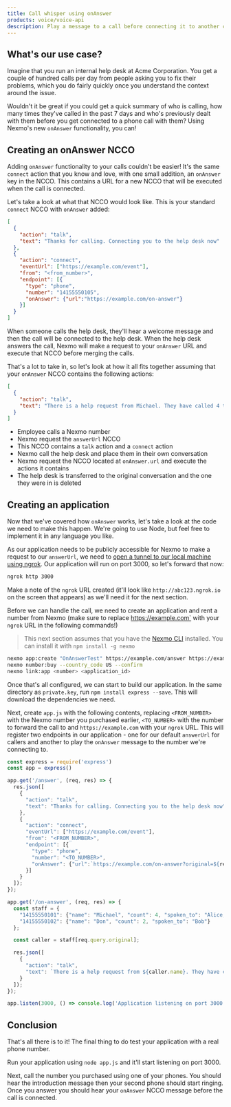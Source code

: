 ```yaml
---
title: Call whisper using onAnswer
products: voice/voice-api
description: Play a message to a call before connecting it to another call
---
```


## What's our use case?

Imagine that you run an internal help desk at Acme Corporation. You get a couple of hundred calls per day from people asking you to fix their problems, which you do fairly quickly once you understand the context around the issue.

Wouldn't it be great if you could get a quick summary of who is calling, how many times they've called in the past 7 days and who's previously dealt with them before you get connected to a phone call with them? Using Nexmo's new `onAnswer` functionality, you can!

## Creating an onAnswer NCCO

Adding `onAnswer` functionality to your calls couldn't be easier! It's the same `connect` action that you know and love, with one small addition, an `onAnswer` key in the NCCO. This contains a URL for a new NCCO that will be executed when the call is connected.

Let's take a look at what that NCCO would look like. This is your standard `connect` NCCO with `onAnswer` added:

```json
[
  { 
    "action": "talk", 
    "text": "Thanks for calling. Connecting you to the help desk now"
  },
  { 
    "action": "connect", 
    "eventUrl": ["https://example.com/event"], 
    "from": "<from_number>", 
    "endpoint": [{ 
      "type": "phone", 
      "number": "14155550105",
      "onAnswer": {"url":"https://example.com/on-answer"} 
    }]
  }
]
```

When someone calls the help desk, they'll hear a welcome message and then the call will be connected to the help desk. When the help desk answers the call, Nexmo will make a request to your `onAnswer` URL and execute that NCCO before merging the calls. 

That's a lot to take in, so let's look at how it all fits together assuming that your `onAnswer` NCCO contains the following actions:

```json
[
  { 
    "action": "talk", 
    "text": "There is a help request from Michael. They have called 4 times this week and have spoken to Alice, Bob and Charlie"
  }
]
```

* Employee calls a Nexmo number
* Nexmo request the `answerUrl` NCCO
* This NCCO contains a `talk` action and a `connect` action
* Nexmo call the help desk and place them in their own conversation
* Nexmo request the NCCO located at `onAnswer.url` and execute the actions it contains
* The help desk is transferred to the original conversation and the one they were in is deleted

## Creating an application

Now that we've covered how `onAnswer` works, let's take a look at the code we need to make this happen. We're going to use Node, but feel free to implement it in any language you like.

As our application needs to be publicly accessible for Nexmo to make a request to our `answerUrl`, we need to [open a tunnel to our local machine using ngrok](https://www.nexmo.com/blog/2017/07/04/local-development-nexmo-ngrok-tunnel-dr/). Our application will run on port 3000, so let's forward that now:

```bash
ngrok http 3000
```

Make a note of the `ngrok` URL created (it'll look like `http://abc123.ngrok.io` on the screen that appears) as we'll need it for the next section.

Before we can handle the call, we need to create an application and rent a number from Nexmo (make sure to replace https://example.com` with your `ngrok` URL in the following commands!)

> This next section assumes that you have the [Nexmo CLI](https://github.com/Nexmo/nexmo-cli) installed. You can install it with `npm install -g nexmo`

```bash
nexmo app:create "OnAnswerTest" https://example.com/answer https://example.com/event --keyfile private.key
nexmo number:buy --country_code US --confirm
nexmo link:app <number> <application_id>
```

Once that's all configured, we can start to build our application. In the same directory as `private.key`, run `npm install express --save`. This will download the dependencies we need.

Next, create `app.js` with the following contents, replacing `<FROM_NUMBER>` with the Nexmo number you purchased earlier, `<TO_NUMBER>` with the number to forward the call to and `https://example.com` with your `ngrok` URL. This will register two endpoints in our application - one for our default `answerUrl` for callers and another to play the `onAnswer` message to the number we're connecting to.

```javascript
const express = require('express')
const app = express()

app.get('/answer', (req, res) => {
  res.json([
    {
      "action": "talk", 
      "text": "Thanks for calling. Connecting you to the help desk now"
    },
    {
      "action": "connect", 
      "eventUrl": ["https://example.com/event"],
      "from": "<FROM_NUMBER>",
      "endpoint": [{
        "type": "phone",
        "number": "<TO_NUMBER>",
        "onAnswer": {"url":`https://example.com/on-answer?original=${req.query.from}`}
      }]
    }
  ]);
});

app.get('/on-answer', (req, res) => {
  const staff = {
    "14155550101": {"name": "Michael", "count": 4, "spoken_to": "Alice, Bob and Charlie"},
    "14155550102": {"name": "Don", "count": 2, "spoken_to": "Bob"}
  };

  const caller = staff[req.query.original];

  res.json([
    { 
      "action": "talk",
      "text": `There is a help request from ${caller.name}. They have called ${caller.count} times this week and have spoken to ${caller.spoken_to}`
    }
  ]);
});

app.listen(3000, () => console.log('Application listening on port 3000!'));
```

## Conclusion

That's all there is to it! The final thing to do test your application with a real phone number. 

Run your application using `node app.js` and it'll start listening on port 3000.

Next, call the number you purchased using one of your phones. You should hear the introduction message then your second phone should start ringing. Once you answer you should hear your `onAnswer` NCCO message before the call is connected.
